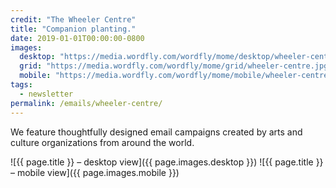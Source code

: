 ```yaml
---
credit: "The Wheeler Centre"
title: "Companion planting."
date: 2019-01-01T00:00:00-0800
images:
  desktop: "https://media.wordfly.com/wordfly/mome/desktop/wheeler-centre.jpg"
  grid: "https://media.wordfly.com/wordfly/mome/grid/wheeler-centre.jpg"
  mobile: "https://media.wordfly.com/wordfly/mome/mobile/wheeler-centre.jpg"
tags:
  - newsletter
permalink: /emails/wheeler-centre/
---
```

We feature thoughtfully designed email campaigns created by arts and culture organizations from around the world.

![{{ page.title }} – desktop view]({{ page.images.desktop }})
![{{ page.title }} – mobile view]({{ page.images.mobile }})
